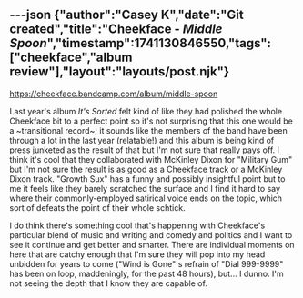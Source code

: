 ---json
{"author":"Casey K","date":"Git created","title":"Cheekface - _Middle Spoon_","timestamp":1741130846550,"tags":["cheekface","album review"],"layout":"layouts/post.njk"}
---
https://cheekface.bandcamp.com/album/middle-spoon

Last year&#x27;s album _It&#x27;s Sorted_ felt kind of like they had polished the whole Cheekface bit to a perfect point so it&#x27;s not surprising that this one would be a ~transitional record~; it sounds like the members of the band have been through a lot in the last year (relatable!) and this album is being kind of press junketed as the result of that but I&#x27;m not sure that really pays off. I think it&#x27;s cool that they collaborated with McKinley Dixon for &#x22;Military Gum&#x22; but I&#x27;m not sure the result is as good as a Cheekface track or a McKinley Dixon track. &#x22;Growth Sux&#x22; has a funny and possibly insightful point but to me it feels like they barely scratched the surface and I find it hard to say where their commonly-employed satirical voice ends on the topic, which sort of defeats the point of their whole schtick.

I do think there&#x27;s something cool that&#x27;s happening with Cheekface&#x27;s particular blend of music and writing and comedy and politics and I want to see it continue and get better and smarter. There are individual moments on here that are catchy enough that I&#x27;m sure they will pop into my head unbidden for years to come (&#x22;Wind is Gone&#x22;&#x27;s refrain of &#x22;Dial 999-9999&#x22; has been on loop, maddeningly, for the past 48 hours), but... I dunno. I&#x27;m not seeing the depth that I know they are capable of.
